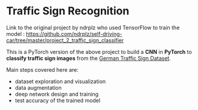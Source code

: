 # Traffic Sign Recognition

Link to the original project by ndrplz who used TensorFlow to train the model : https://github.com/ndrplz/self-driving-car/tree/master/project_2_traffic_sign_classifier

This is a PyTorch version of the above project to build a **CNN** in **PyTorch** to **classify traffic sign images** from the [German Traffic Sign Dataset](http://benchmark.ini.rub.de/?section=gtsrb&subsection=dataset).

Main steps covered here are:
- dataset exploration and visualization
- data augmentation
- deep network design and training
- test accuracy of the trained model
